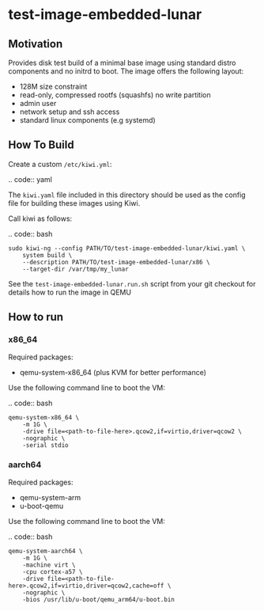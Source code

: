 # test-image-embedded-lunar

## Motivation

Provides disk test build of a minimal base image using standard
distro components and no initrd to boot. The image offers the
following layout:

* 128M size constraint
* read-only, compressed rootfs (squashfs) no write partition
* admin user
* network setup and ssh access
* standard linux components (e.g systemd)

## How To Build

Create a custom `/etc/kiwi.yml`:

.. code:: yaml


The `kiwi.yaml` file included in this directory should be used as the config
file for building these images using Kiwi.

Call kiwi as follows:

.. code:: bash

    sudo kiwi-ng --config PATH/TO/test-image-embedded-lunar/kiwi.yaml \
        system build \
        --description PATH/TO/test-image-embedded-lunar/x86 \
        --target-dir /var/tmp/my_lunar

See the `test-image-embedded-lunar.run.sh` script from your git
checkout for details how to run the image in QEMU

## How to run

### x86_64

Required packages:

* qemu-system-x86_64 (plus KVM for better performance)

Use the following command line to boot the VM:

.. code:: bash

    qemu-system-x86_64 \
        -m 1G \
        -drive file=<path-to-file-here>.qcow2,if=virtio,driver=qcow2 \
        -nographic \
        -serial stdio

### aarch64

Required packages:

* qemu-system-arm
* u-boot-qemu

Use the following command line to boot the VM:

.. code:: bash

    qemu-system-aarch64 \
        -m 1G \
        -machine virt \
        -cpu cortex-a57 \
        -drive file=<path-to-file-here>.qcow2,if=virtio,driver=qcow2,cache=off \
        -nographic \
        -bios /usr/lib/u-boot/qemu_arm64/u-boot.bin
